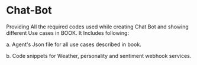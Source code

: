 # Chat-Bot

Providing All the required codes used while creating Chat Bot and showing different Use cases in BOOK. It Includes following:

a. Agent's Json file for all use cases described in book.

b. Code snippets for Weather, personality and sentiment webhook services.

